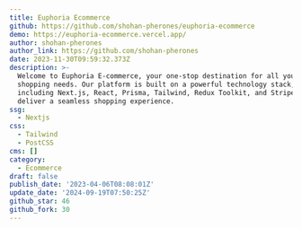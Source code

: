 ```yaml
---
title: Euphoria Ecommerce
github: https://github.com/shohan-pherones/euphoria-ecommerce
demo: https://euphoria-ecommerce.vercel.app/
author: shohan-pherones
author_link: https://github.com/shohan-pherones
date: 2023-11-30T09:59:32.373Z
description: >-
  Welcome to Euphoria E-commerce, your one-stop destination for all your online
  shopping needs. Our platform is built on a powerful technology stack,
  including Next.js, React, Prisma, Tailwind, Redux Toolkit, and Stripe, to
  deliver a seamless shopping experience.
ssg:
  - Nextjs
css:
  - Tailwind
  - PostCSS
cms: []
category:
  - Ecommerce
draft: false
publish_date: '2023-04-06T08:08:01Z'
update_date: '2024-09-19T07:50:25Z'
github_star: 46
github_fork: 30
---
```

